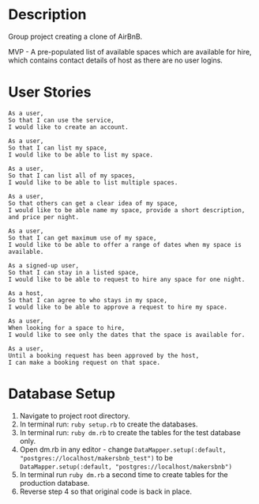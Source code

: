 Description
===========
Group project creating a clone of AirBnB.

MVP - A pre-populated list of available spaces which are available for hire,
which contains contact details of host as there are no user logins.


User Stories
============
```
As a user,
So that I can use the service,
I would like to create an account.

As a user,
So that I can list my space,
I would like to be able to list my space.

As a user,
So that I can list all of my spaces,
I would like to be able to list multiple spaces.

As a user,
So that others can get a clear idea of my space,
I would like to be able name my space, provide a short description, and price per night.

As a user,
So that I can get maximum use of my space,
I would like to be able to offer a range of dates when my space is available.

As a signed-up user,
So that I can stay in a listed space,
I would like to be able to request to hire any space for one night.

As a host,
So that I can agree to who stays in my space,
I would like to be able to approve a request to hire my space.

As a user,
When looking for a space to hire,
I would like to see only the dates that the space is available for.

As a user,
Until a booking request has been approved by the host,
I can make a booking request on that space.
```

Database Setup
================
1. Navigate to project root directory.
2. In terminal run: `ruby setup.rb` to create the databases.
3. In terminal run: `ruby dm.rb` to create the tables for the test database only.
4. Open dm.rb in any editor - change `DataMapper.setup(:default, "postgres://localhost/makersbnb_test")` to be `DataMapper.setup(:default, "postgres://localhost/makersbnb")`
5. In terminal run `ruby dm.rb` a second time to create tables for the production database.
6. Reverse step 4 so that original code is back in place.

